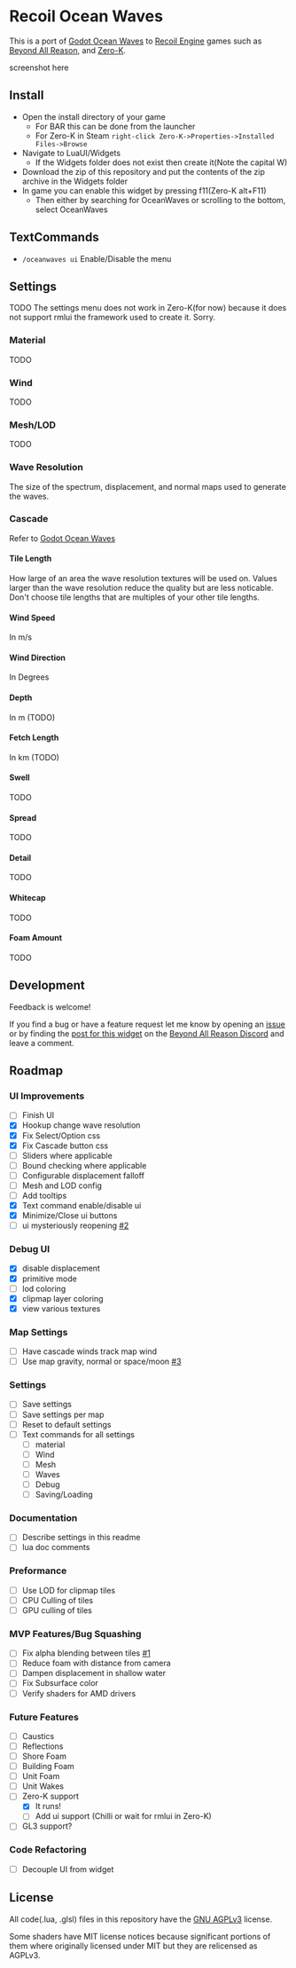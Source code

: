 # Recoil Ocean Waves

This is a port of [Godot Ocean Waves](https://github.com/2Retr0/GodotOceanWaves) to [Recoil Engine](https://github.com/beyond-all-reason/RecoilEngine) games such as [Beyond All Reason](https://github.com/beyond-all-reason/Beyond-All-Reason), and [Zero-K](https://github.com/ZeroK-RTS/Zero-K).

screenshot here

## Install
* Open the install directory of your game
	* For BAR this can be done from the launcher
	* For Zero-K in Steam `right-click Zero-K->Properties->Installed Files->Browse`
* Navigate to LuaUI/Widgets
	* If the Widgets folder does not exist then create it(Note the capital W)
* Download the zip of this repository and put the contents of the zip archive in the Widgets folder
* In game you can enable this widget by pressing f11(Zero-K alt+F11)
	* Then either by searching for OceanWaves or scrolling to the bottom, select OceanWaves

## TextCommands
* `/oceanwaves ui` Enable/Disable the menu

## Settings
TODO
The settings menu does not work in Zero-K(for now) because it does not support rmlui the framework used to create it. Sorry.

### Material
TODO

### Wind
TODO

### Mesh/LOD
TODO

### Wave Resolution
The size of the spectrum, displacement, and normal maps used to generate the waves.

### Cascade
Refer to [Godot Ocean Waves](https://github.com/2Retr0/GodotOceanWaves)

#### Tile Length
How large of an area the wave resolution textures will be used on. Values larger than the wave resolution reduce the quality but are less noticable. Don't choose tile lengths that are multiples of your other tile lengths.

#### Wind Speed
In m/s

#### Wind Direction
In Degrees

#### Depth
In m (TODO)

#### Fetch Length
In km (TODO)

#### Swell
TODO

#### Spread
TODO

#### Detail
TODO

#### Whitecap
TODO

#### Foam Amount
TODO

## Development
Feedback is welcome!

If you find a bug or have a feature request let me know by opening an [issue](https://github.com/jacobguenther/RecoilOceanWaves/issues) or by finding the [post for this widget](https://discord.com/channels/549281623154229250/1113845509891829810/threads/1387909127233339482) on the [Beyond All Reason Discord](https://discord.com/invite/Q9MtKt48SX) and leave a comment.

## Roadmap

### UI Improvements
- [ ] Finish UI
- [X] Hookup change wave resolution
- [X] Fix Select/Option css
- [X] Fix Cascade button css
- [ ] Sliders where applicable
- [ ] Bound checking where applicable
- [ ] Configurable displacement falloff
- [ ] Mesh and LOD config
- [ ] Add tooltips
- [X] Text command enable/disable ui
- [X] Minimize/Close ui buttons
- [ ] ui mysteriously reopening [#2](/../../issues/2)

### Debug UI
- [X] disable displacement
- [X] primitive mode
- [ ] lod coloring
- [X] clipmap layer coloring
- [X] view various textures

### Map Settings
- [ ] Have cascade winds track map wind
- [ ] Use map gravity, normal or space/moon [#3](/../../issues/3)

### Settings
- [ ] Save settings
- [ ] Save settings per map
- [ ] Reset to default settings
- [ ] Text commands for all settings
	- [ ] material
	- [ ] Wind
	- [ ] Mesh
	- [ ] Waves
	- [ ] Debug
	- [ ] Saving/Loading

### Documentation
- [ ] Describe settings in this readme
- [ ] lua doc comments

### Preformance
- [ ] Use LOD for clipmap tiles
- [ ] CPU Culling of tiles
- [ ] GPU culling of tiles

### MVP Features/Bug Squashing
- [ ] Fix alpha blending between tiles [#1](/../../issues/1)
- [ ] Reduce foam with distance from camera
- [ ] Dampen displacement in shallow water
- [ ] Fix Subsurface color
- [ ] Verify shaders for AMD drivers

### Future Features
- [ ] Caustics
- [ ] Reflections
- [ ] Shore Foam
- [ ] Building Foam
- [ ] Unit Foam
- [ ] Unit Wakes
- [ ] Zero-K support
	- [X] It runs!
	- [ ] Add ui support (Chilli or wait for rmlui in Zero-K)
- [ ] GL3 support?

### Code Refactoring
- [ ] Decouple UI from widget

## License
All code(.lua, .glsl) files in this repository have the [GNU AGPLv3](LICENSE) license.

Some shaders have MIT license notices because significant portions of them where originally licensed under MIT but they are relicensed as AGPLv3.
